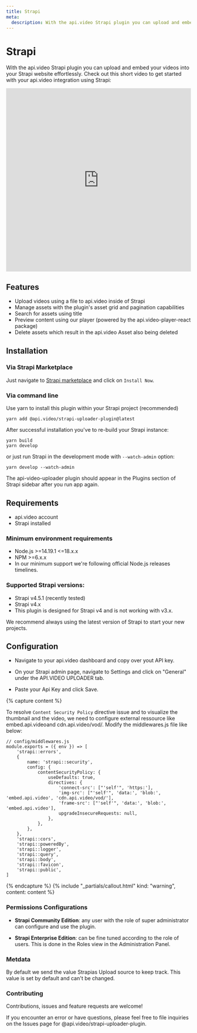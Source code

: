 ```yaml
---
title: Strapi
meta:
  description: With the api.video Strapi plugin you can upload and embed your videos into your Strapi website effortlessly.
---
```


# Strapi

With the api.video Strapi plugin you can upload and embed your videos into your Strapi website effortlessly. Check out this short video to get started with your api.video integration using Strapi:

<iframe src="https://embed.api.video/vod/vi6se2ENaM5FJFeK2yspZukC" type="text/html" width="100%" height="500" frameborder="0" scrolling="no" allowfullscreen="true"></iframe>

## Features

- Upload videos using a file to api.video inside of Strapi
- Manage assets with the plugin's asset grid and pagination capabilities
- Search for assets using title
- Preview content using our player (powered by the api.video-player-react package)
- Delete assets which result in the api.video Asset also being deleted

## Installation

### Via Strapi Marketplace

Just navigate to [Strapi marketplace](https://market.strapi.io/plugins/@api.video-strapi-uploader-plugin) and click on `Install Now`.

### Via command line

Use yarn to install this plugin within your Strapi project (recommended)

```
yarn add @api.video/strapi-uploader-plugin@latest
```

After successful installation you've to re-build your Strapi instance:

```
yarn build
yarn develop
```

or just run Strapi in the development mode with `--watch-admin` option:

```
yarn develop --watch-admin
```

The api-video-uploader plugin should appear in the Plugins section of Strapi sidebar after you run app again.

## Requirements

- api.video account
- Strapi installed

### Minimum environment requirements

- Node.js >=14.19.1 <=18.x.x
- NPM >=6.x.x
- In our minimum support we're following official Node.js releases timelines.

### Supported Strapi versions:

- Strapi v4.5.1 (recently tested)
- Strapi v4.x
- This plugin is designed for Strapi v4 and is not working with v3.x.

We recommend always using the latest version of Strapi to start your new projects.

## Configuration

- Navigate to your api.video dashboard and copy over yout API key.

- On your Strapi admin page, navigate to Settings and click on "General" under the API.VIDEO UPLOADER tab.

- Paste your Api Key and click Save.

{% capture content %}

To resolve `Content Security Policy` directive issue and to visualize the thumbnail and the video, we need to configure external ressource like embed.api.videoand cdn.api.video/vod/. Modify the middlewares.js file like below:

```
// config/middlewares.js
module.exports = ({ env }) => [
    'strapi::errors',
    {
        name: 'strapi::security',
        config: {
            contentSecurityPolicy: {
                useDefaults: true,
                directives: {
                    'connect-src': ["'self'", 'https:'],
                    'img-src': ["'self'", 'data:', 'blob:', 'embed.api.video', 'cdn.api.video/vod/'],
                    'frame-src': ["'self'", 'data:', 'blob:', 'embed.api.video'],
                    upgradeInsecureRequests: null,
                },
            },
        },
    },
    'strapi::cors',
    'strapi::poweredBy',
    'strapi::logger',
    'strapi::query',
    'strapi::body',
    'strapi::favicon',
    'strapi::public',
]
```
{% endcapture %}
{% include "_partials/callout.html" kind: "warning", content: content %}

### Permissions Configurations

- **Strapi Community Edition**: any user with the role of super administrator can configure and use the plugin.

- **Strapi Enterprise Edition**: can be fine tuned according to the role of users. This is done in the Roles view in the Administration Panel.

### Metdata

By default we send the value Strapias Upload source to keep track. This value is set by default and can't be changed.

### Contributing

Contributions, issues and feature requests are welcome!

If you encounter an error or have questions, please feel free to file inquiries on the Issues page for @api.video/strapi-uploader-plugin.

